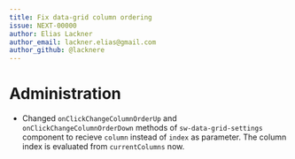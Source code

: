 ```yaml
---
title: Fix data-grid column ordering
issue: NEXT-00000
author: Elias Lackner
author_email: lackner.elias@gmail.com
author_github: @lacknere
---
```

# Administration
* Changed `onClickChangeColumnOrderUp` and `onClickChangeColumnOrderDown` methods of `sw-data-grid-settings` component to recieve `column` instead of `index` as parameter. The column index is evaluated from `currentColumns` now.
